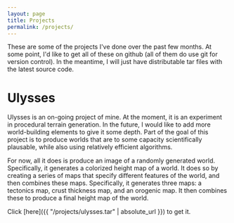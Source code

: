 ```yaml
---
layout: page
title: Projects
permalink: /projects/
---
```


These are some of the projects I've done over the past few months. At some point, I'd
like to get all of these on github (all of them do use git for version control). In the
meantime, I will just have distributable tar files with the latest source code.

# Ulysses
Ulysses is an on-going project of mine. At the moment, it is an experiment in procedural
terrain generation. In the future, I would like to add more world-building elements to give
it some depth. Part of the goal of this project is to produce worlds that are to some capacity
scientifically plausable, while also using relatively efficient algorithms.

For now, all it does is produce an image of a randomly generated world. Specifically, it
generates a colorized height map of a world. It does so by creating a series of maps that
specify different features of the world, and then combines these maps. Specifically, it
generates three maps: a tectonics map, crust thickness map, and an orogenic map. It then
combines these to produce a final height map of the world.

Click [here]({{ "/projects/ulysses.tar" | absolute_url }}) to get it.
